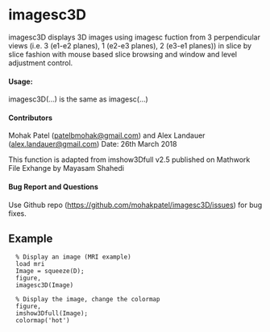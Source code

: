 # imagesc3D

imagesc3D displays 3D images using imagesc fuction from 3 perpendicular
views (i.e. 3 (e1-e2 planes), 1 (e2-e3 planes), 2 (e3-e1 planes)) in 
slice by slice fashion with mouse based slice browsing and window and 
level adjustment control.


#### Usage:
imagesc3D(...) is the same as imagesc(...)

#### Contributors

Mohak Patel (patelbmohak@gmail.com) and Alex Landauer (alex.landauer@gmail.com)
Date: 26th March 2018

This function is adapted from imshow3Dfull v2.5 published on Mathwork 
File Exhange by Mayasam Shahedi

#### Bug Report and Questions
Use Github repo (https://github.com/mohakpatel/imagesc3D/issues) for bug fixes. 


## Example

      % Display an image (MRI example)
      load mri
      Image = squeeze(D);
      figure,
      imagesc3D(Image)

      % Display the image, change the colormap
      figure,
      imshow3Dfull(Image);
      colormap('hot')